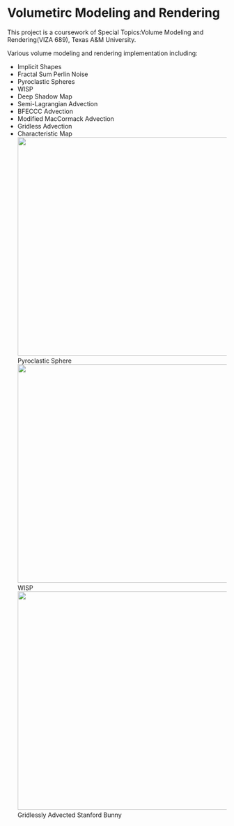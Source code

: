 # Volumetirc Modeling and Rendering

This project is a coursework of Special Topics:Volume Modeling and Rendering(VIZA 689), Texas A&M University.


Various volume modeling and rendering implementation including:

- Implicit Shapes
- Fractal Sum Perlin Noise
- Pyroclastic Spheres
- WISP
- Deep Shadow Map
- Semi-Lagrangian Advection
- BFECCC Advection
- Modified MacCormack Advection
- Gridless Advection
- Characteristic Map
<img src="https://user-images.githubusercontent.com/44325719/47470241-86d0da00-d7ca-11e8-8e93-db9a780869a9.jpg" width="500">Pyroclastic Sphere
<img src="https://user-images.githubusercontent.com/44325719/48664379-5eec3380-ea63-11e8-839e-26bf265decd6.jpg" width="500">WISP
<img src="https://user-images.githubusercontent.com/44325719/48664459-55170000-ea64-11e8-9dc2-6876635dbde7.jpg" width="500">Gridlessly Advected Stanford Bunny

